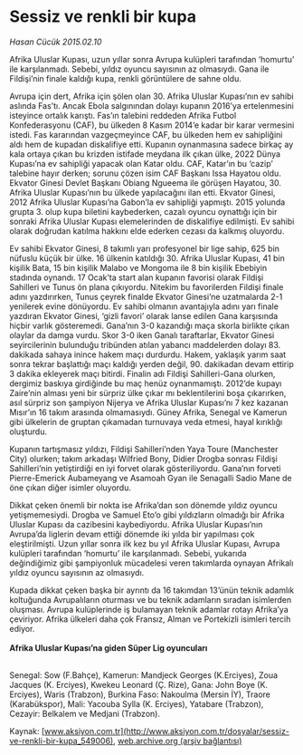 # Sessiz ve renkli bir kupa

*Hasan Cücük 2015.02.10*

<div class="pNewsDetailMainContent" itemprop="articleBody">
 <p>
  Afrika Uluslar Kupası, uzun yıllar sonra Avrupa kulüpleri tarafından ‘homurtu’ ile karşılanmadı. Sebebi, yıldız oyuncu sayısının az olmasıydı. Gana ile Fildişi’nin finale kaldığı kupa, renkli görüntülere de sahne oldu.
 </p>
 <p>
  Avrupa için dert, Afrika için şölen olan 30. Afrika Uluslar Kupası’nın ev sahibi aslında Fas’tı. Ancak Ebola salgınından dolayı kupanın 2016’ya ertelenmesini isteyince ortalık karıştı. Fas’ın talebini reddeden Afrika Futbol Konfederasyonu (CAF), bu ülkeden 8 Kasım 2014’e kadar bir karar vermesini istedi. Fas kararından vazgeçmeyince CAF, bu ülkeden hem ev sahipliğini aldı hem de kupadan diskalifiye etti. Kupanın oynanmasına sadece birkaç ay kala ortaya çıkan bu krizden istifade meydana ilk çıkan ülke, 2022 Dünya Kupası’na ev sahipliği yapacak olan Katar oldu. CAF, Katar’ın bu ‘cazip’ talebine hayır derken; sorunu çözen isim CAF Başkanı Issa Hayatou oldu. Ekvator Ginesi Devlet Başkanı Obiang Ngueema ile görüşen Hayatou, 30. Afrika Uluslar Kupası’nın bu ülkede yapılacağını ilan etti. Ekvator Ginesi, 2012 Afrika Uluslar Kupası’na Gabon’la ev sahipliği yapmıştı. 2015 yolunda grupta 3. olup kupa biletini kaybederken, cazalı oyuncu oynattığı için bir sonraki Afrika Uluslar Kupası elemelerinden de diskalifiye edilmişti. Ev sahibi olarak doğrudan katılma hakkını elde ederken cezası da kalkmış oluyordu.
 </p>
 <p>
  Ev sahibi Ekvator Ginesi, 8 takımlı yarı profesyonel bir lige sahip, 625 bin nüfuslu küçük bir ülke. 16 ülkenin katıldığı 30. Afrika Uluslar Kupası, 41 bin kişilik Bata, 15 bin kişilik Malabo ve Mongoma ile 8 bin kişilik Ebebiyin stadında oynandı. 17 Ocak’ta start alan kupanın favorisi olarak Fildişi Sahilleri ve Tunus ön plana çıkıyordu. Nitekim bu favorilerden Fildişi finale adını yazdırırken, Tunus çeyrek finalde Ekvator Ginesi’ne uzatmalarda 2-1 yenilerek evine dönüyordu. Ev sahibi olmanın avantajıyla adını yarı finale yazdıran Ekvator Ginesi, ‘gizli favori’ olarak lanse edilen Gana karşısında hiçbir varlık gösteremedi. Gana’nın 3-0 kazandığı maça skorla birlikte çıkan olaylar da damga vurdu. Skor 3-0 iken Ganalı taraftarlar, Ekvator Ginesi seyircilerinin bulunduğu tribünden atılan yabancı maddelerden dolayı 83. dakikada sahaya inince hakem maçı durdurdu. Hakem, yaklaşık yarım saat sonra tekrar başlattığı maçı kaldığı yerden değil, 90. dakikadan devam ettirip 3 dakika ekleyerek maçı bitirdi. Finalin adı Fildişi Sahilleri-Gana olurken, dergimiz baskıya girdiğinde bu maç henüz oynanmamıştı. 2012’de kupayı Zaire’nin alması yeni bir sürpriz ülke çıkar mı beklentilerini boşa çıkarırken, asıl sürpriz son şampiyon Nijerya ve Afrika Uluslar Kupası’nı 7 kez kazanan Mısır’ın 16 takım arasında olmamasıydı. Güney Afrika, Senegal ve Kamerun gibi ülkelerin de gruptan çıkamadan turnuvaya veda etmesi, hayal kırıklığı oluşturdu.
 </p>
 <p>
  Kupanın tartışmasız yıldızı, Fildişi Sahilleri’nden Yaya Toure (Manchester City) olurken; takım arkadaşı Wilfried Bony, Didier Drogba sonrası Fildişi Sahilleri’nin yetiştirdiği en iyi forvet olarak gösteriliyordu. Gana’nın forveti Pierre-Emerick Aubameyang ve Asamoah Gyan ile Senagalli Sadio Mane de öne çıkan diğer isimler oluyordu.
 </p>
 <p>
  Dikkat çeken önemli bir nokta ise Afrika’dan son dönemde yıldız oyuncu yetişmemesiydi. Drogba ve Samuel Eto’o gibi yıldızların olmadığı bir Afrika Uluslar Kupası da cazibesini kaybediyordu. Afrika Uluslar Kupası’nın Avrupa’da liglerin devam ettiği dönemde iki yılda bir yapılması çok eleştirilmişti. Uzun yıllar sonra ilk kez bu yıl Afrika Uluslar Kupası, Avrupa kulüpleri tarafından ‘homurtu’ ile karşılanmadı. Sebebi, yukarıda değindiğimiz gibi şampiyonluk mücadelesi veren takımlarda oynayan Afrikalı yıldız oyuncu sayısının az olmasıydı.
 </p>
 <p>
  Kupada dikkat çeken başka bir ayrıntı da 16 takımdan 13’ünün teknik adamlık koltuğunda Avrupalıların oturması ve bu teknik adamların sıradan isimlerden oluşması. Avrupa kulüplerinde iş bulamayan teknik adamlar rotayı Afrika’ya çeviriyor. Afrika ülkeleri daha çok Fransız, Alman ve Portekizli isimleri tercih ediyor.
  <br>
   <br>
    <strong>
     Afrika Uluslar Kupası’na giden Süper Lig oyuncuları
    </strong>
   </br>
  </br>
 </p>
 <p>
  Senegal: Sow (F.Bahçe), Kamerun: Mandjeck Georges (K.Erciyes), Zoua Jacques (K. Erciyes), Kwekeu Leonard (Ç. Rize), Gana: John Boye (K. Erciyes), Waris (Trabzon), Burkina Faso: Nakoulma (Mersin İY), Traore (Karabükspor), Mali: Yacouba Sylla (K. Erciyes), Yatabare (Trabzon), Cezayir: Belkalem ve Medjani (Trabzon).
 </p>
</div>


Kaynak: [www.aksiyon.com.tr](http://www.aksiyon.com.tr/dosyalar/sessiz-ve-renkli-bir-kupa_549006), [web.archive.org (arşiv bağlantısı)](http://web.archive.org/web/20150703211518/http://www.aksiyon.com.tr/dosyalar/sessiz-ve-renkli-bir-kupa_549006)
